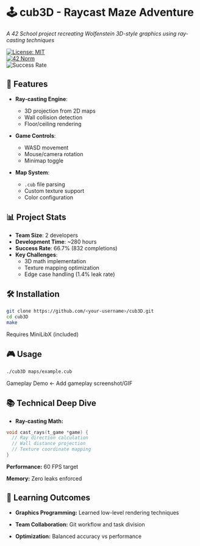 # 🕹️ cub3D - Raycast Maze Adventure  

*A 42 School project recreating Wolfenstein 3D-style graphics using ray-casting techniques*  

[![License: MIT](https://img.shields.io/badge/License-MIT-blue.svg)](LICENSE)  
[![42 Norm](https://img.shields.io/badge/Codestyle-42_Norm-green.svg)](https://github.com/42School/norminette)  
![Success Rate](https://img.shields.io/badge/Success_Rate-66%25-brightgreen)  

## 🚀 Features  
- **Ray-casting Engine**:  
  - 3D projection from 2D maps  
  - Wall collision detection  
  - Floor/ceiling rendering  

- **Game Controls**:  
  - WASD movement  
  - Mouse/camera rotation  
  - Minimap toggle  

- **Map System**:  
  - `.cub` file parsing  
  - Custom texture support  
  - Color configuration  

## 📊 Project Stats  
- **Team Size**: 2 developers  
- **Development Time**: ~280 hours  
- **Success Rate**: 66.7% (832 completions)  
- **Key Challenges**:  
  - 3D math implementation  
  - Texture mapping optimization  
  - Edge case handling (1.4% leak rate)  

## 🛠️ Installation  
```bash  
git clone https://github.com/<your-username>/cub3D.git  
cd cub3D  
make  
```
Requires MiniLibX (included)

## 🎮 Usage

```bash
./cub3D maps/example.cub  
```
Gameplay Demo ← Add gameplay screenshot/GIF

## 📚 Technical Deep Dive

* **Ray-casting Math:**
```c
void cast_rays(t_game *game) {  
  // Ray direction calculation  
  // Wall distance projection  
  // Texture coordinate mapping  
}
```
**Performance:** 60 FPS target

**Memory:** Zero leaks enforced

## 🌟 Learning Outcomes
* **Graphics Programming:** Learned low-level rendering techniques

* **Team Collaboration:** Git workflow and task division

* **Optimization:** Balanced accuracy vs performance
